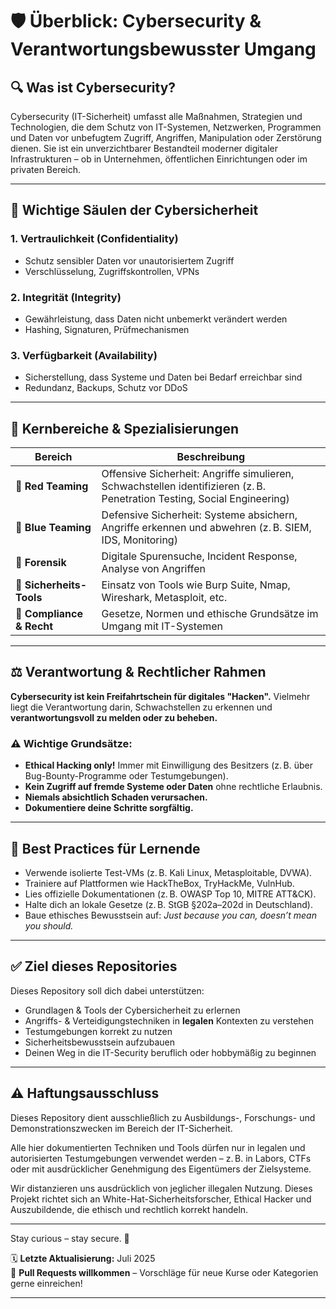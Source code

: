 # 🛡️ Überblick: Cybersecurity & Verantwortungsbewusster Umgang

## 🔍 Was ist Cybersecurity?

Cybersecurity (IT-Sicherheit) umfasst alle Maßnahmen, Strategien und Technologien, die dem Schutz von IT-Systemen, Netzwerken, Programmen und Daten vor unbefugtem Zugriff, Angriffen, Manipulation oder Zerstörung dienen. Sie ist ein unverzichtbarer Bestandteil moderner digitaler Infrastrukturen – ob in Unternehmen, öffentlichen Einrichtungen oder im privaten Bereich.

---

## 🧱 Wichtige Säulen der Cybersicherheit

### 1. **Vertraulichkeit (Confidentiality)**
- Schutz sensibler Daten vor unautorisiertem Zugriff
- Verschlüsselung, Zugriffskontrollen, VPNs

### 2. **Integrität (Integrity)**
- Gewährleistung, dass Daten nicht unbemerkt verändert werden
- Hashing, Signaturen, Prüfmechanismen

### 3. **Verfügbarkeit (Availability)**
- Sicherstellung, dass Systeme und Daten bei Bedarf erreichbar sind
- Redundanz, Backups, Schutz vor DDoS

---

## 🧠 Kernbereiche & Spezialisierungen

| Bereich                   | Beschreibung |
|---------------------------|--------------|
| 🔐 **Red Teaming**        | Offensive Sicherheit: Angriffe simulieren, Schwachstellen identifizieren (z. B. Penetration Testing, Social Engineering) |
| 🔵 **Blue Teaming**       | Defensive Sicherheit: Systeme absichern, Angriffe erkennen und abwehren (z. B. SIEM, IDS, Monitoring) |
| 🧪 **Forensik**           | Digitale Spurensuche, Incident Response, Analyse von Angriffen |
| 🧰 **Sicherheits-Tools** | Einsatz von Tools wie Burp Suite, Nmap, Wireshark, Metasploit, etc. |
| 🧾 **Compliance & Recht** | Gesetze, Normen und ethische Grundsätze im Umgang mit IT-Systemen |

---

## ⚖️ Verantwortung & Rechtlicher Rahmen

**Cybersecurity ist kein Freifahrtschein für digitales "Hacken".** Vielmehr liegt die Verantwortung darin, Schwachstellen zu erkennen und **verantwortungsvoll zu melden oder zu beheben.**

### ⚠️ Wichtige Grundsätze:
- **Ethical Hacking only!** Immer mit Einwilligung des Besitzers (z. B. über Bug-Bounty-Programme oder Testumgebungen).
- **Kein Zugriff auf fremde Systeme oder Daten** ohne rechtliche Erlaubnis.
- **Niemals absichtlich Schaden verursachen.**
- **Dokumentiere deine Schritte sorgfältig.**

---

## 🧭 Best Practices für Lernende

- Verwende isolierte Test-VMs (z. B. Kali Linux, Metasploitable, DVWA).
- Trainiere auf Plattformen wie HackTheBox, TryHackMe, VulnHub.
- Lies offizielle Dokumentationen (z. B. OWASP Top 10, MITRE ATT&CK).
- Halte dich an lokale Gesetze (z. B. StGB §202a–202d in Deutschland).
- Baue ethisches Bewusstsein auf: *Just because you can, doesn’t mean you should.*

---

## ✅ Ziel dieses Repositories

Dieses Repository soll dich dabei unterstützen:

- Grundlagen & Tools der Cybersicherheit zu erlernen
- Angriffs- & Verteidigungstechniken in **legalen** Kontexten zu verstehen
- Testumgebungen korrekt zu nutzen
- Sicherheitsbewusstsein aufzubauen
- Deinen Weg in die IT-Security beruflich oder hobbymäßig zu beginnen

---

## ⚠️ Haftungsausschluss

Dieses Repository dient ausschließlich zu Ausbildungs-, Forschungs- und Demonstrationszwecken im Bereich der IT-Sicherheit.

Alle hier dokumentierten Techniken und Tools dürfen nur in legalen und autorisierten Testumgebungen verwendet werden – z. B. in Labors, CTFs oder mit ausdrücklicher Genehmigung des Eigentümers der Zielsysteme.

Wir distanzieren uns ausdrücklich von jeglicher illegalen Nutzung.
Dieses Projekt richtet sich an White-Hat-Sicherheitsforscher, Ethical Hacker und Auszubildende, die ethisch und rechtlich korrekt handeln.

--- 

Stay curious – stay secure. 🔐

🗓️ **Letzte Aktualisierung:** Juli 2025  
🤝 **Pull Requests willkommen** – Vorschläge für neue Kurse oder Kategorien gerne einreichen!

---

